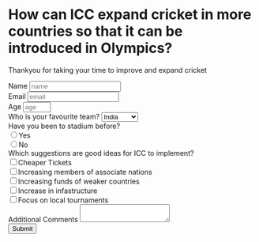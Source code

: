 <link rel="stylesheet" href="styles.css">
<h1 id="title">How can ICC expand cricket in more countries so that it can be introduced in Olympics?</h1>
<p id="description">Thankyou for taking your time to improve and expand cricket</p>
<form id="survey-form">
  <div class="input-elements">
    <label id="name-label">
      Name
      </label>
      <input placeholder="name" id="name"  type="text" required/>
      </div>
 <div class="input-elements">
    <label id="email-label">
      Email
      </label>
      <input placeholder="email" id="email"  type="email" required/>
      </div>
       <div class="input-elements">
    <label id="number-label">
      Age
      </label>
      <input placeholder="age" id="number"   min="16" max="80" type="number" required/>
      </div>
      <div class="input-elements">
    <labelid="number-label">
      Who is your favourite team?
      </label>
      <select id="dropdown">
        <option>India</option>
        <option>Australia</option>
        <option>England</option>
       </select> 
      </div>
      <div class="input-elements">
        <label>Have you been to stadium before?</label>
        </div>
        <div>
       <label><input type="radio" name="game" value="yes">Yes</label>
       </div>
       <div>
        <label><input type="radio" name="game" value="no">No</label>
        </div>
      <div class="input-elements">
        <label>Which suggestions are good ideas for ICC to implement?</label>
        </div>
        <div>
       <label><input type="checkbox" name="ideas" value="tickets">Cheaper Tickets</label>
       </div>
       <div>
        <label><input type="checkbox" name="ideas" value="members">Increasing members of associate nations</label>
        </div>
        <div>
         <label><input type="checkbox" name="ideas" value="funds">Increasing funds of weaker countries</label>
         </div>
         <div>
          <label><input type="checkbox" name="ideas" value="infastructure">Increase in infastructure</label>
          </div>
           <div>
          <label><input type="checkbox" name="ideas" value="local tournaments">Focus on local tournaments</label>
          </div>
        </div>
      </div>
      <div class="input-elements">
        <label>Additional Comments</label>
        <textarea type="text"></textarea>
        </div>
        <button type="submit" id="submit">
          Submit
          </button>
</form>
